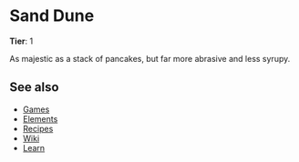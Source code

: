 # Sand Dune

**Tier**: 1

As majestic as a stack of pancakes, but far more abrasive and less syrupy.

## See also

* [Games](/wiki/games)
* [Elements](/wiki/elements)
* [Recipes](/wiki/recipes)
* [Wiki](/wiki/index)
* [Learn](/learn/index)